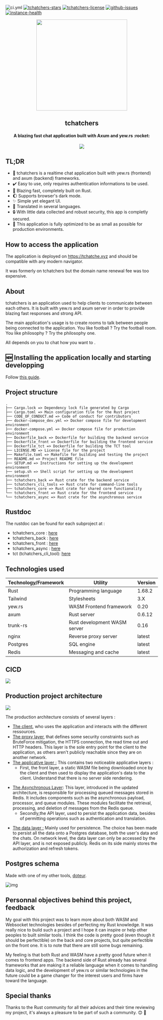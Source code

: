 ![ci.yml](https://img.shields.io/github/actions/workflow/status/nag763/tchatchers/ci.yml)
[![tchatchers-stars](https://img.shields.io/github/stars/nag763/tchatchers?style=social)](https://github.com/nag763/tchatchers/stargazers)
[![tchatchers-license](https://img.shields.io/github/license/nag763/tchatchers)](https://raw.githubusercontent.com/nag763/tchatchers/main/LICENSE.MD)
[![github-issues](https://img.shields.io/github/issues/nag763/tchatchers)](https://github.com/nag763/tchatchers/issues)
[![instance-health](https://img.shields.io/website?down_color=red&down_message=down&label=public%20instance&up_color=green&up_message=up&url=https%3A%2F%2Ftchatche.xyz)](https://tchatche.xyz)

<p align="center"><img height="300" src="https://raw.githubusercontent.com/nag763/tchatchers/main/.github/gh_logo.png"></img></p>

<h2 align="center">tchatchers</h2>
<h4 align="center">A blazing fast chat application built with Axum and yew.rs :rocket:</h4>

<p align="center"><img src="https://raw.githubusercontent.com/nag763/tchatchers/main/.github/app_screens.png"></img></p>

## TL;DR

* :speech_balloon: tchatchers is a realtime chat application built with yew.rs (frontend) and axum (backend) frameworks.
* :heavy_check_mark: Easy to use, only requires authentication informations to be used.
* :rocket: Blazing fast, completely built on Rust.
* :moon: Supports browser's dark mode.
* :sparkles: Simple yet elegant UI.
* :book: Translated in several languages.
* :lock: With little data collected and robust security, this app is completly secured.
* :ship: This application is fully optimized to be as small as possible for production environments.

## How to access the application

The application is deployed on https://tchatche.xyz and should be compatible with any modern navigator.

It was formerly on tchatchers but the domain name renewal fee was too expensive.

## About

tchatchers is an application used to help clients to communicate between each others. It is built with yew.rs and axum server in order to provide blazing fast responses and strong API.

The main application's usage is to create rooms to talk between people being connected to the application. You like football ? Try the football room. You like philosophy ? Try the philosophy one.

All depends on you to chat how you want to .

## :new: Installing the application locally and starting developping

Follow [this guide](./SETUP.md). 

## Project structure

```
.
├── Cargo.lock => Dependency lock file generated by Cargo
├── Cargo.toml => Main configuration file for the Rust project
├── CODE_OF_CONDUCT.md => Code of conduct for contributors
├── docker-compose_dev.yml => Docker compose file for development environment
├── docker-compose.yml => Docker compose file for production environment
├── Dockerfile_back => Dockerfile for building the backend service
├── Dockerfile_front => Dockerfile for building the frontend service
├── Dockerfile_tct => Dockerfile for building the TCT tool
├── LICENSE.MD => License file for the project
├── Makefile.toml => Makefile for building and testing the project
├── README.md => Project README file
├── SETUP.md => Instructions for setting up the development environment
├── setup.sh => Shell script for setting up the development environment
├── tchatchers_back => Rust crate for the backend service
├── tchatchers_cli_tools => Rust crate for command-line tools
├── tchatchers_core => Rust crate for shared core functionality
└── tchatchers_front => Rust crate for the frontend service
└── tchatchers_async => Rust crate for the asynchronous service
```

## Rustdoc

The rustdoc can be found for each subproject at :

- tchatchers_core : [here](https://tchatche.xyz/doc/tchatchers_core/) 
- tchatchers_back : [here](https://tchatche.xyz/doc/tchatchers_back/)
- tchatchers_front : [here](https://tchatche.xyz/doc/tchatchers_front/)
- tchatchers_async : [here](https://tchatche.xyz/doc/tchatchers_async/)
- tct (tchatchers_cli_tool): [here](https://tchatche.xyz/doc/tct/)

## Technologies used

|Technology/Framework|Utility                     |Version|
|--------------------|----------------------------|-------|
|Rust                |Programming language        |1.68.2 |
|Tailwind            |Stylesheets                 |3.X    |
|yew.rs              |WASM Frontend framework     |0.20   |
|axum                |Rust server                 |0.6.12 |
|trunk-rs            |Rust development WASM server|0.16   |
|nginx               |Reverse proxy server        |latest |
|Postgres            |SQL engine                  |latest |
|Redis               |Messaging and cache         |latest |

## CICD

![](https://raw.githubusercontent.com/nag763/tchatchers/main/.github/cicd.svg)

## Production project architecture

![](https://raw.githubusercontent.com/nag763/tchatchers/main/.github/application_schema.jpg)

The production architecture consists of several layers :
* <u>The client</u>, who uses the application and interacts with the different ressources.
* <u>The proxy layer</u>, that defines some security constraints such as BruteForce mitigation, the HTTPS connection, the read time out and HTTP headers. This layer is the sole entry point for the client to the application, as others aren't publicly reachable since they are on another network.
* <u>The applicative layer :</u> This contains two noticeable applicative layers :
    - First, the front layer, a static WASM file being downloaded once by the client and then used to display the application's data to the client. Understand that there is no server side rendering.

- <u>The Asynchronous Layer</u>: This layer, introduced in the updated architecture, is responsible for processing queued messages stored in Redis. It includes components such as the asynchronous payload, processor, and queue modules. These modules facilitate the retrieval, processing, and deletion of messages from the Redis queue.
    - Secondly,the API layer, used to persist the application data, besides of permitting operations such as authentication and translation.
* <u>The data layer :</u> Mainly used for persistence. The choice has been made to persist all the data onto a Postgres database, both the user's data and the chats. On network level, the data layer can only be accessed by the API layer, and is not exposed publicly. Redis on its side mainly stores the authorization and refresh tokens.


## Postgres schema

Made with one of my other tools, [doteur](https://github.com/nag763/doteur).

![img](https://raw.githubusercontent.com/nag763/tchatchers/main/.github/schema.jpeg)

## Personnal objectives behind this project, feedback

My goal with this project was to learn more about both WASM and Websocket technologies besides of perfecting my Rust knowledge. It was really nice to build such a project and I hope it can inspire or help other peoples to built similar tools. I think the code is pretty good (even though it should be perfectible) on the back and core projects, but quite perfectible on the front one. It is to note that there are still some bugs remaining.

My feeling is that both Rust and WASM have a pretty good future when it comes to frontend apps. The backend side of Rust already has several frameworks that are making it a reliable language when it comes to handling data logic, and the development of yew.rs or similar technologies in the future could be a game changer for the interest users and firms have toward the language. 

## Special thanks

Thanks to the Rust community for all their advices and their time reviewing my project, it's always a pleasure to be part of such a community. :blush: :crab:
